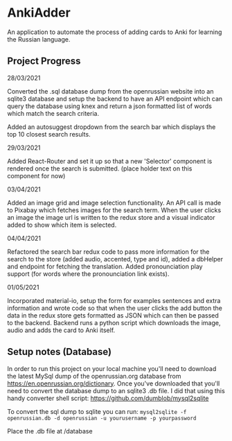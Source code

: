 # AnkiAdder

An application to automate the process of adding cards to Anki for learning the Russian language. 

## Project Progress 

28/03/2021

Converted the .sql database dump from the openrussian website into an sqlite3 database and setup the backend to have an API endpoint which can query the database using knex and return a json formatted list of words which match the search criteria. 

Added an autosuggest dropdown from the search bar which displays the top 10 closest search results.

29/03/2021

Added React-Router and set it up so that a new 'Selector' component is rendered once the search is submitted. (place holder text on this component for now)

03/04/2021 

Added an image grid and image selection functionality. An API call is made to Pixabay which fetches images for the search term. When the user clicks an image the image url is written to the redux store and a visual indicator added to show which item is selected.  

04/04/2021 

Refactored the search bar redux code to pass more information for the search to the store (added audio, accented, type and id), added a dbHelper and endpoint for fetching the translation. Added pronounciation play support (for words where the pronounciation link exists).

01/05/2021

Incorporated material-io, setup the form for examples sentences and extra information and wrote code so that when the user clicks the add button the data in the redux store gets formatted as JSON which can then be passed to the backend. Backend runs a python script which downloads the image, audio and adds the card to Anki itself. 

## Setup notes (Database)

In order to run this project on your local machine you'll need to download the latest MySql dump of the openrussian.org database from https://en.openrussian.org/dictionary. Once you've downloaded that you'll need to convert the database dump to an sqlite3 .db file. I did that using this handy converter shell script: https://github.com/dumblob/mysql2sqlite 

To convert the sql dump to sqlite you can run:
`mysql2sqlite -f openrussian.db -d openrussian -u yourusername -p yourpassword
`

Place the .db file at /database


